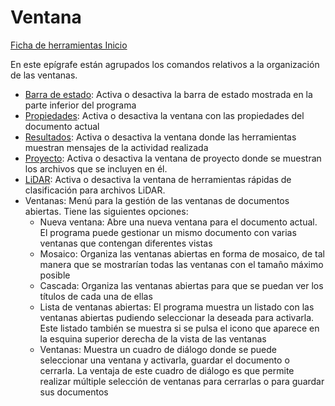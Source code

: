 # Ventana

[Ficha de herramientas Inicio](./)

En este epígrafe están agrupados los comandos relativos a la organización de las ventanas.

* [Barra de estado](../../introduccion/untitled-5.md): Activa o desactiva la barra de estado mostrada en la parte inferior del programa
* [Propiedades](../../introduccion/untitled-303/untitled-300/): Activa o desactiva la ventana con las propiedades del documento actual
* [Resultados](../../introduccion/untitled-303/untitled-302.md): Activa o desactiva la ventana donde las herramientas muestran mensajes de la actividad realizada
* [Proyecto](../../introduccion/untitled-303/untitled-301.md): Activa o desactiva la ventana de proyecto donde se muestran los archivos que se incluyen en él.
* [LiDAR](../../introduccion/untitled-303/untitled-300/untitled-293.md): Activa o desactiva la ventana de herramientas rápidas de clasificación para archivos LiDAR.
* Ventanas: Menú para la gestión de las ventanas de documentos abiertas. Tiene las siguientes opciones:
  * Nueva ventana: Abre una nueva ventana para el documento actual. El programa puede gestionar un mismo documento con varias ventanas que contengan diferentes vistas
  * Mosaico: Organiza las ventanas abiertas en forma de mosaico, de tal manera que se mostrarían todas las ventanas con el tamaño máximo posible
  * Cascada: Organiza las ventanas abiertas para que se puedan ver los títulos de cada una de ellas
  * Lista de ventanas abiertas: El programa muestra un listado con las ventanas abiertas pudiendo seleccionar la deseada para activarla. Este listado también se muestra si se pulsa el icono  que aparece en la esquina superior derecha de la vista de las ventanas
  * Ventanas: Muestra un cuadro de diálogo donde se puede seleccionar una ventana y activarla, guardar el documento o cerrarla. La ventaja de este cuadro de diálogo es que permite realizar múltiple selección de ventanas para cerrarlas o para guardar sus documentos

